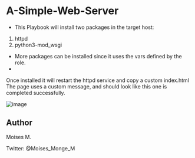 # A-Simple-Web-Server
- This Playbook will install two packages in the target host:
1. httpd
2. python3-mod_wsgi

- More packages can be installed since it uses the vars defined by the role.
- 
Once installed it will restart the httpd service and copy a custom index.html
The page uses a custom message, and should look like this one is completed successfully.

![image](https://user-images.githubusercontent.com/14948712/117051383-b7672800-acd3-11eb-9154-13725a6dd47b.png)

## Author 
Moises M.

Twitter: @Moises_Monge_M

